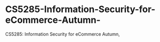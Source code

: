 # CS5285-Information-Security-for-eCommerce-Autumn-
CS5285: Information Security for eCommerce Autumn, 
